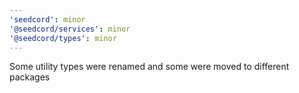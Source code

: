 ```yaml
---
'seedcord': minor
'@seedcord/services': minor
'@seedcord/types': minor
---
```


Some utility types were renamed and some were moved to different packages
